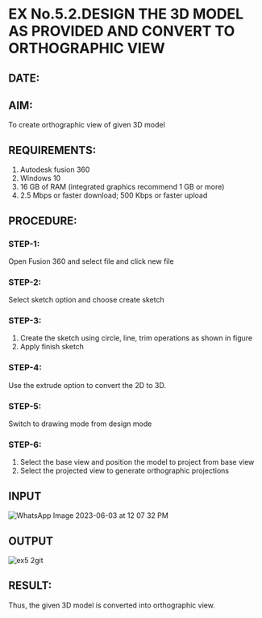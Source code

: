 # EX No.5.2.DESIGN THE 3D MODEL AS PROVIDED AND CONVERT TO ORTHOGRAPHIC VIEW
## DATE:

## AIM: 
To create orthographic view of given 3D model

## REQUIREMENTS: 
1. Autodesk fusion 360
2. Windows 10
3. 16 GB of RAM (integrated graphics recommend 1 GB or more)
4. 2.5 Mbps or faster download; 500 Kbps or faster upload 

## PROCEDURE:

### STEP-1:
Open Fusion 360 and select file and click new file

### STEP-2:
Select sketch option and choose create sketch

### STEP-3: 
1. Create the sketch using circle, line, trim operations as shown in figure
2. Apply finish sketch 

### STEP-4:
 Use the extrude option to convert the 2D to 3D.

### STEP-5:
Switch to drawing mode from design mode 
          
### STEP-6:
1. Select the base view and position the model to project from base view 
2. Select the projected view to generate orthographic projections

## INPUT
![WhatsApp Image 2023-06-03 at 12 07 32 PM](https://github.com/Jashwanafathima/EX-No.5.2.DESIGN-THE-3D-MODEL-AS-PROVIDED-AND-CONVERT-TO-ORTHOGRAPHIC-VIEW/assets/119560192/8a827946-421f-4a6b-ba52-2ed68b3cd3df)


## OUTPUT
![ex5 2git](https://github.com/Jashwanafathima/EX-No.5.2.DESIGN-THE-3D-MODEL-AS-PROVIDED-AND-CONVERT-TO-ORTHOGRAPHIC-VIEW/assets/119560192/0b0ac32c-92db-412c-a935-2a0ff4022045)


## RESULT:
Thus, the given 3D model is converted into orthographic view.
